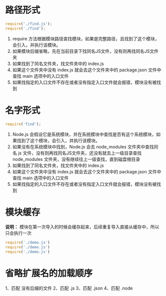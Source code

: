 # 路径形式
  ```js
  require('./find.js');
  require('./find');
  ```

  1. require 方法根据模块路径查找模块，如果是完整路径，且找到了这个模块，会引入，并执行该模块。
  2. 如果模块后缀省略，先在当前目录下找同名JS文件，没有则再找同名JS文件夹
  3. 如果找到了同名文件夹，找文件夹中的 index.js
  4. 如果这个文件夹中没有 index.js 就会去这个文件夹中的 package.json 文件中查找 main 选项中的入口文件
  5. 如果找指定的入口文件不存在或者没有指定入口文件就会报错，模块没有被找到

# 名字形式
  ```js
 require('find');
 ```

  1. Node.js 会假设它是系统模块，并在系统模块中查找是否有这个系统模块，如果找到了这个模块，会引入，并执行该模块。
  2. 如果没有在系统模块中找到，Node.js 会去 node_modules 文件夹中查找同名 js 文件，没有则再找同名JS文件夹，还没有就去上一级目录查找 node_modules 文件夹，没有继续往上一级查找，直到磁盘根目录
  3. 如果找到了同名文件夹，找文件夹中的 index.js
  4. 如果这个文件夹中没有 index.js 就会去这个文件夹中的 package.json 文件中查找 main 选项中的入口文件
  5. 如果找指定的入口文件不存在或者没有指定入口文件就会报错，模块没有被找到

# 模块缓存
  **说明：** 模块在第一次导入的时候会缓存起来，后续重复导入直接从缓存中，所以只会执行一次

  ```js
  require('./demo.js')
  require('./demo.js')
  require('./demo.js')
  ```

# 省略扩展名的加载顺序
  1、匹配 没有后缀的文件
  2、匹配 .js
  3、匹配 .json
  4、匹配 .node